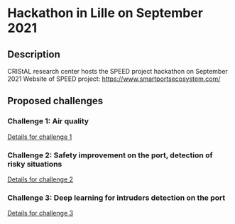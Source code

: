 # Hackathon in Lille on September 2021

## Description

CRIStAL research center hosts the SPEED project hackathon on September 2021 
Website of SPEED project: https://www.smartportsecosystem.com/ 

## Proposed challenges

### Challenge 1: Air quality

[Details for challenge 1](Challenge1.md)

### Challenge 2: Safety improvement on the port, detection of risky situations

[Details for challenge 2](Challenge2.md)

### Challenge 3: Deep learning for intruders detection on the port

[Details for challenge 3](Challenge3.md)

